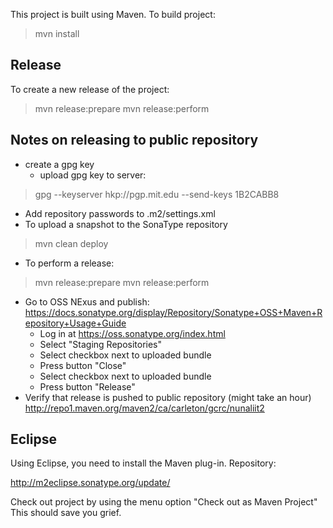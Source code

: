 This project is built using Maven. To build project:

> mvn install


Release
-------

To create a new release of the project:

> mvn release:prepare
> mvn release:perform


Notes on releasing to public repository
---------------------------------------

- create a gpg key
  - upload gpg key to server:

> gpg --keyserver hkp://pgp.mit.edu --send-keys 1B2CABB8

  - Add repository passwords to .m2/settings.xml
- To upload a snapshot to the SonaType repository

> mvn clean deploy

- To perform a release:

> mvn release:prepare
> mvn release:perform

  - Go to OSS NExus and publish: https://docs.sonatype.org/display/Repository/Sonatype+OSS+Maven+Repository+Usage+Guide
    - Log in at https://oss.sonatype.org/index.html
    - Select "Staging Repositories"
    - Select checkbox next to uploaded bundle
    - Press button "Close"
    - Select checkbox next to uploaded bundle
    - Press button "Release"
  - Verify that release is pushed to public repository (might take an hour)
    http://repo1.maven.org/maven2/ca/carleton/gcrc/nunaliit2

Eclipse
-------

Using Eclipse, you need to install the Maven plug-in. Repository:

http://m2eclipse.sonatype.org/update/

Check out project by using the menu option "Check out as Maven Project" This
should save you grief.
